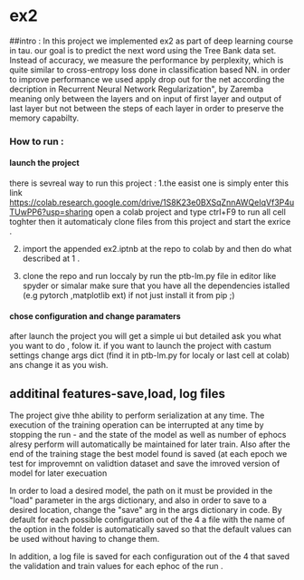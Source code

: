 # ex2

##intro : 
In this project we implemented ex2 as part of deep learning course in tau.
our goal is to predict the next word using the  Tree Bank data set.
Instead of accuracy, we measure the performance by perplexity, which is quite similar to cross-entropy loss done in classification based
NN.
in order to improve performance we used  apply drop out for the net according the decription in Recurrent Neural
Network Regularization", by Zaremba meaning only between the layers and on input of first layer and output of last layer but not between the steps of each layer
in order to preserve the memory capabilty.

### How to run :
#### launch the project 
  there is sevreal way to run this project :
  1.the easist one is simply enter this link https://colab.research.google.com/drive/1S8K23e0BXSqZnnAWQeIqVf3P4uTUwPP6?usp=sharing
  open a colab project and type ctrl+F9 to run all cell toghter then it automaticaly clone files from this project and start the exrice .
  
  2. import the appended ex2.iptnb at the repo to colab by  and then do what described at 1 .
  
  3. clone the repo and run loccaly by run the ptb-lm.py file in editor like spyder or simalar make sure that you have all the dependencies istalled (e.g pytorch ,matplotlib ext)
  if not just install it from pip ;)
  #### chose configuration and change paramaters 
  after launch the project you will get a simple ui but detailed ask you what you want to do , folow it.
  if you want to launch the project with castum settings change args dict (find it in ptb-lm.py for localy or last cell at colab) ans change it as you wish.
  
  ## additinal features-save,load, log files
  
  The project give thhe ability to perform serialization at any time.
   The execution of the training operation can be interrupted at any time by stopping the run - and the state of the model as well as number of ephocs alresy perform  will        automatically be maintained for later train.
  Also after the end of the training stage  the best model found is saved (at each epoch we test for improvemnt on validtion dataset and save the imroved version of model for later execuation 

  In order to load a desired model, the path on it must be provided in the "load" parameter in the args dictionary, and also in order to save to a desired location, change the  "save" arg in the args dictionary in code.
  By default for each possible configuration out of the 4 a file with the name of the option in the folder is automatically saved so that the default values can be used without having to change them.

  In addition, a log file is saved for each configuration out of the 4   that saved the validation and train values for each ephoc of the run .

